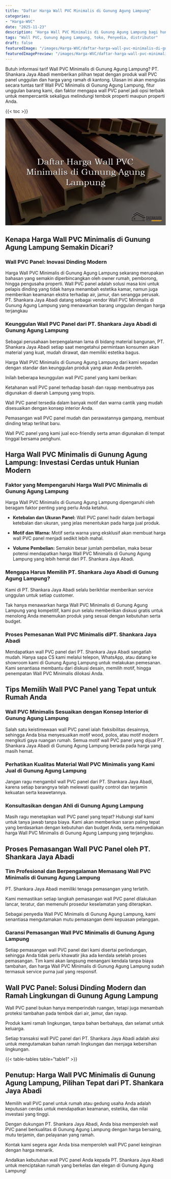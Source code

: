 ```yaml
---
title: "Daftar Harga Wall PVC Minimalis di Gunung Agung Lampung"
categories:
- "Harga-WVC"
date: "2025-11-23"
description: "Harga Wall PVC Minimalis di Gunung Agung Lampung bagi hunian, perkantoran, dan toko. Produk berkualitas, pilihan motif, pilihan warna modern, beserta jasa penempatan ditangani oleh teknisi berpengalaman serta jaminan resmi!|Servis distribusi Wall PVC Minimalis di Gunung Agung Lampung bagi kebutuhan tempat tinggal, office, atau toko, dengan panel terbaik dan instalasi oleh tenaga ahli profesional serta kepastian resmi.|Alternatif Wall PVC Minimalis di Gunung Agung Lampung yang terpercaya untuk tempat tinggal, kantor, dan toko, bersama produk unggulan dan instalasi dikerjakan oleh tenaga ahli berpengalaman serta jaminan resmi.|Distribusi Wall PVC Minimalis di Gunung Agung Lampung bagi tempat tinggal, kantor, dan ritel, beserta material unggulan dan instalasi dikerjakan oleh tim profesional, lengkap dengan kepastian resmi.}"
tags: "Wall PVC, Gunung Agung Lampung, toko, Penyedia, distributor"
draft: false
featuredImage: "/images/Harga-WVC/daftar-harga-wall-pvc-minimalis-di-gunung-agung-lampung.png"
featuredImagePreview: "/images/Harga-WVC/daftar-harga-wall-pvc-minimalis-di-gunung-agung-lampung.png"
---
```


Butuh informasi tarif Wall PVC Minimalis di Gunung Agung Lampung? PT. Shankara Jaya Abadi memberikan pilihan tepat dengan produk wall PVC panel unggulan dan harga yang ramah di kantong. Ulasan ini akan mengulas secara tuntas tarif Wall PVC Minimalis di Gunung Agung Lampung, fitur unggulan barang kami, dan faktor mengapa wall PVC panel jadi opsi terbaik untuk mempercantik sekaligus melindungi tembok properti maupun properti Anda.

{{< toc >}}

![Daftar Harga Wall PVC Minimalis di Gunung Agung Lampung](/images/Harga-WVC/Daftar-Harga-Wall-PVC-Minimalis-di-Gunung-Agung-Lampung.png)

## Kenapa Harga Wall PVC Minimalis di Gunung Agung Lampung Semakin Dicari?

### Wall PVC Panel: Inovasi Dinding Modern

Harga Wall PVC Minimalis di Gunung Agung Lampung sekarang merupakan bahasan yang semakin diperbincangkan oleh owner rumah, pemborong, hingga pengusaha properti. Wall PVC panel adalah solusi masa kini untuk pelapis dinding yang tidak hanya menambah estetika kamar, namun juga memberikan keamanan ekstra terhadap air, jamur, dan serangga perusak. PT. Shankara Jaya Abadi datang sebagai vendor Wall PVC Minimalis di Gunung Agung Lampung yang menawarkan barang unggulan dengan harga terjangkau

### Keunggulan Wall PVC Panel dari PT. Shankara Jaya Abadi di Gunung Agung Lampung

Sebagai perusahaan berpengalaman lama di bidang material bangunan, PT. Shankara Jaya Abadi setiap saat mengetahui permintaan konsumen akan material yang kuat, mudah dirawat, dan memiliki estetika bagus.

Harga Wall PVC Minimalis di Gunung Agung Lampung dari kami sepadan dengan standar dan keunggulan produk yang akan Anda peroleh.

Inilah beberapa keunggulan wall PVC panel yang kami berikan:

Ketahanan wall PVC panel terhadap basah dan rayap membuatnya pas digunakan di daerah Lampung yang tropis.

Wall PVC panel tersedia dalam banyak motif dan warna cantik yang mudah disesuaikan dengan konsep interior Anda.

Pemasangan wall PVC panel mudah dan perawatannya gampang, membuat dinding tetap terlihat baru.

Wall PVC panel yang kami jual eco-friendly serta aman digunakan di tempat tinggal bersama penghuni.

## Harga Wall PVC Minimalis di Gunung Agung Lampung: Investasi Cerdas untuk Hunian Modern

### Faktor yang Mempengaruhi Harga Wall PVC Minimalis di Gunung Agung Lampung

Harga Wall PVC Minimalis di Gunung Agung Lampung dipengaruhi oleh beragam faktor penting yang perlu Anda ketahui.

- **Ketebalan dan Ukuran Panel:** Wall PVC panel hadir dalam berbagai ketebalan dan ukuran, yang jelas menentukan pada harga jual produk.

- **Motif dan Warna:** Motif serta warna yang eksklusif akan membuat harga wall PVC panel menjadi sedikit lebih mahal.

- **Volume Pembelian:** Semakin besar jumlah pembelian, maka besar potensi mendapatkan harga Wall PVC Minimalis di Gunung Agung Lampung yang lebih hemat dari PT. Shankara Jaya Abadi.

### Mengapa Harus Memilih PT. Shankara Jaya Abadi di Gunung Agung Lampung?

Kami di PT. Shankara Jaya Abadi selalu berikhtiar memberikan service unggulan untuk setiap customer.

Tak hanya menawarkan harga Wall PVC Minimalis di Gunung Agung Lampung yang kompetitif, kami pun selalu memberikan diskusi gratis untuk menolong Anda menemukan produk yang sesuai dengan kebutuhan serta budget.

### Proses Pemesanan Wall PVC Minimalis diPT. Shankara Jaya Abadi

Mendapatkan wall PVC panel dari PT. Shankara Jaya Abadi sangatlah mudah. Hanya sapa CS kami melalui telepon, WhatsApp, atau datang ke showroom kami di Gunung Agung Lampung untuk melakukan pemesanan. Kami senantiasa membantu dari diskusi desain, memilih motif, hingga penempatan Wall PVC Minimalis dilokasi Anda.

## Tips Memilih Wall PVC Panel yang Tepat untuk Rumah Anda

### Wall PVC Minimalis Sesuaikan dengan Konsep Interior di Gunung Agung Lampung

Salah satu keistimewaan wall PVC panel ialah fleksibilitas desainnya, sehingga Anda bisa menyesuaikan motif wood, polos, atau motif modern mengikuti gaya ruangan rumah. Semua motif wall PVC panel yang dijual PT. Shankara Jaya Abadi di Gunung Agung Lampung berada pada harga yang masih hemat.

### Perhatikan Kualitas Material Wall PVC Minimalis yang Kami Jual di Gunung Agung Lampung

Jangan ragu mengambil wall PVC panel dari PT. Shankara Jaya Abadi, karena setiap barangnya telah melewati quality control dan terjamin kekuatan serta keawetannya.

### Konsultasikan dengan Ahli di Gunung Agung Lampung

Masih ragu menetapkan wall PVC panel yang tepat? Hubungi staf kami untuk tanya jawab tanpa biaya. Kami akan memberikan saran paling tepat yang berdasarkan dengan kebutuhan dan budget Anda, serta menyediakan harga Wall PVC Minimalis di Gunung Agung Lampung yang terjangkau.

## Proses Pemasangan Wall PVC Panel oleh PT. Shankara Jaya Abadi

### Tim Profesional dan Berpengalaman Memasang Wall PVC Minimalis di Gunung Agung Lampung

PT. Shankara Jaya Abadi memiliki tenaga pemasangan yang terlatih.

Kami memastikan setiap langkah pemasangan wall PVC panel dilakukan lancar, teratur, dan memenuhi prosedur keselamatan yang diterapkan.

Sebagai penyedia Wall PVC Minimalis di Gunung Agung Lampung, kami senantiasa mengutamakan mutu pemasangan demi kepuasan pelanggan.

### Garansi Pemasangan Wall PVC Minimalis di Gunung Agung Lampung

Setiap pemasangan wall PVC panel dari kami disertai perlindungan, sehingga Anda tidak perlu khawatir jika ada kendala setelah proses pemasangan. Tim kami akan langsung menangani kendala tanpa biaya tambahan, dan harga Wall PVC Minimalis di Gunung Agung Lampung sudah termasuk service purna jual yang responsif.

## Wall PVC Panel: Solusi Dinding Modern dan Ramah Lingkungan di Gunung Agung Lampung

Wall PVC panel bukan hanya memperindah ruangan, tetapi juga menambah proteksi tambahan pada tembok dari air, jamur, dan rayap.

Produk kami ramah lingkungan, tanpa bahan berbahaya, dan selamat untuk keluarga.

Setiap transaksi wall PVC panel dari PT. Shankara Jaya Abadi adalah aksi untuk mengutamakan bahan ramah lingkungan dan menjaga kebersihan lingkungan.

{{< table-tables table="table1" >}}

## Penutup: Harga Wall PVC Minimalis di Gunung Agung Lampung, Pilihan Tepat dari PT. Shankara Jaya Abadi

Memilih wall PVC panel untuk rumah atau gedung usaha Anda adalah keputusan cerdas untuk mendapatkan keamanan, estetika, dan nilai investasi yang tinggi.

Dengan dukungan PT. Shankara Jaya Abadi, Anda bisa memperoleh wall PVC panel berkualitas di Gunung Agung Lampung dengan harga bersaing, mutu terjamin, dan pelayanan yang ramah.

Kontak kami segera agar Anda bisa memperoleh wall PVC panel keinginan dengan harga menarik.

Andalkan kebutuhan wall PVC panel Anda kepada PT. Shankara Jaya Abadi untuk menciptakan rumah yang berkelas dan elegan di Gunung Agung Lampung!
